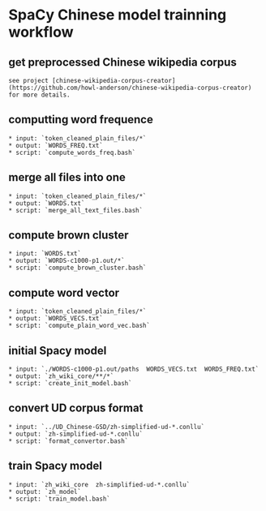 # SpaCy Chinese model trainning workflow
## get preprocessed Chinese wikipedia corpus
	see project [chinese-wikipedia-corpus-creator](https://github.com/howl-anderson/chinese-wikipedia-corpus-creator) for more details.
## computting word frequence
    * input: `token_cleaned_plain_files/*`
    * output: `WORDS_FREQ.txt`
    * script: `compute_words_freq.bash`
## merge all files into one
    * input: `token_cleaned_plain_files/*`
    * output: `WORDS.txt`
    * script: `merge_all_text_files.bash`
## compute brown cluster
    * input: `WORDS.txt`
    * output: `WORDS-c1000-p1.out/*`
    * script: `compute_brown_cluster.bash`
## compute word vector
    * input: `token_cleaned_plain_files/*`
    * output: `WORDS_VECS.txt`
    * script: `compute_plain_word_vec.bash`
## initial Spacy model
    * input: `./WORDS-c1000-p1.out/paths  WORDS_VECS.txt  WORDS_FREQ.txt`
	* output: `zh_wiki_core/**/*`
	* script: `create_init_model.bash`
## convert UD corpus format
    * input: `../UD_Chinese-GSD/zh-simplified-ud-*.conllu`
	* output: `zh-simplified-ud-*.conllu`
	* script: `format_convertor.bash`
## train Spacy model
    * input: `zh_wiki_core  zh-simplified-ud-*.conllu`
	* output: `zh_model`
	* script: `train_model.bash`
